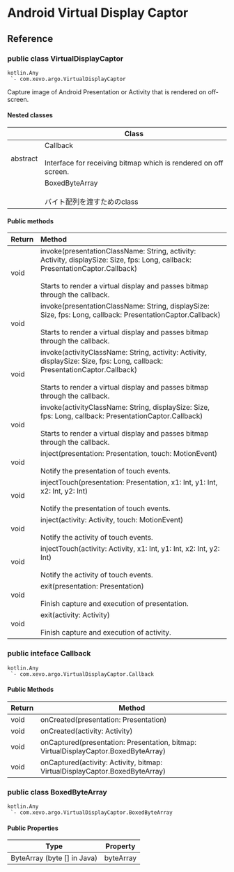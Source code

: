 # Android Virtual Display Captor

## Reference

### public class VirtualDisplayCaptor

```
kotlin.Any
 `- com.xevo.argo.VirtualDisplayCaptor
```

Capture image of Android Presentation or Activity that is rendered on off-screen.

#### Nested classes

|          | Class                                                        |
| -------- | ------------------------------------------------------------ |
| abstract | Callback<br /><br />Interface for receiving bitmap which is rendered on off screen. |
|          | BoxedByteArray<br /><br />バイト配列を渡すためのclass        |

#### Public methods

| Return | Method                                                       |
| ------ | :----------------------------------------------------------- |
| void   | invoke(presentationClassName: String, activity: Activity, displaySize: Size, fps: Long, callback: PresentationCaptor.Callback)<br /><br />Starts to render a virtual display and passes bitmap through the callback. |
| void   | invoke(presentationClassName: String, displaySize: Size, fps: Long, callback: PresentationCaptor.Callback)<br /><br />Starts to render a virtual display and passes bitmap through the callback. |
| void   | invoke(activityClassName: String, activity: Activity, displaySize: Size, fps: Long, callback: PresentationCaptor.Callback)<br /><br />Starts to render a virtual display and passes bitmap through the callback. |
| void   | invoke(activityClassName: String, displaySize: Size, fps: Long, callback: PresentationCaptor.Callback)<br /><br />Starts to render a virtual display and passes bitmap through the callback. |
| void   | inject(presentation: Presentation, touch: MotionEvent)<br /><br />Notify the presentation of touch events. |
| void   | injectTouch(presentation: Presentation, x1: Int, y1: Int, x2: Int, y2: Int)<br /><br />Notify the presentation of touch events. |
| void   | inject(activity: Activity, touch: MotionEvent)<br /><br />Notify the activity of touch events. |
| void   | injectTouch(activity: Activity, x1: Int, y1: Int, x2: Int, y2: Int)<br /><br />Notify the activity of touch events. |
| void   | exit(presentation: Presentation)<br /><br />Finish capture and execution of presentation. |
| void   | exit(activity: Activity)<br /><br />Finish capture and execution of activity. |

### public inteface Callback

```
kotlin.Any
 `- com.xevo.argo.VirtualDisplayCaptor.Callback
```

#### Public Methods

| Return | Method                                                       |
| ------ | ------------------------------------------------------------ |
| void   | onCreated(presentation: Presentation)                        |
| void   | onCreated(activity: Activity)                                |
| void   | onCaptured(presentation: Presentation, bitmap: VirtualDisplayCaptor.BoxedByteArray) |
| void   | onCaptured(activity: Activity, bitmap: VirtualDisplayCaptor.BoxedByteArray) |

### public class BoxedByteArray

```
kotlin.Any
 `- com.xevo.argo.VirtualDisplayCaptor.BoxedByteArray
```

#### Public Properties

| Type                        | Property  |
| --------------------------- | --------- |
| ByteArray (byte [] in Java) | byteArray |

